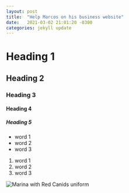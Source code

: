 ```yaml
---
layout: post
title:  "Help Marcos on his business website"
date:   2021-03-02 21:01:20 -0300
categories: jekyll update
---
```


# Heading 1

## Heading 2

### Heading 3

#### Heading 4

##### Heading 5

- word 1
- word 2
- word 3

1. word 1
1. word 2
1. word 3

![Marina with Red Canids uniform](https://avatars.githubusercontent.com/u/17486314?s=400&u=19bb6a0dd2e563aa9c1e11628df8ef969e5e5612&v=4)